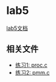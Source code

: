 # lab5

[lab5文档](https://chyyuu.gitbooks.io/ucore_os_docs/content/lab5.html)

## 相关文件

* [练习1: proc.c](/ucore/kern/process/proc_c_lab5.md)
* [练习2: pmm.c](/ucore/kern/mm/pmm_c.md)
